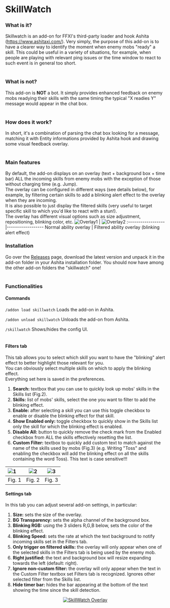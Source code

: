 # SkillWatch

### What is it?
Skillwatch is an add-on for FFXI's third-party loader and hook Ashita (https://www.ashitaxi.com/).
Very simply, the purpose of this add-on is to have a clearer way to identify the moment when enemy mobs "ready" a skill.
This could be useful in a variety of situations, for example, when people are playing with relevant ping issues or the time window to react to such event is in general too short.
<br></br>
### What is not?
This add-on is <b>NOT</b> a bot. It simply provides enhanced feedback on enemy mobs readying their skills with the same timing the typical "X readies Y" message would appear in the chat box.
<br></br>
### How does it work?
In short, it's a combination of parsing the chat box looking for a message, matching it with Entity informations provided by Ashita hook and drawing some visual feedback overlay.
<br></br>
### Main features
By default, the add-on displays on an overlay (text +  background box + time bar) ALL the incoming skills from enemy mobs with the exception of those without charging time (e.g. Jump).\
The overlay can be configured in different ways (see details below), for example, by filtering certain skills to add a blinking alert effect to the overlay when they are incoming.\
It is also possible to just display the filtered skills (very useful to target specific skill to which you'd like to react with a stun!).\
The overlay has different visual options such as size adjustment, repositioning, blinking color, etc.
![Overlay1](https://github.com/ariel-logos/ElfyLab/blob/master/img/overlay1fixed.gif)  | ![Overlay2](https://github.com/ariel-logos/ElfyLab/blob/master/img/overlay2.gif)
:------------------|------------------
Normal ability overlay | Filtered ability overlay (blinking alert effect)

### Installation
Go over the <a href="https://github.com/ariel-logos/SkillWatch/releases" target="_blank">Releases</a> page, download the latest version and unpack it in the add-on folder in your Ashita installation folder. You should now have among the other add-on folders the "skillwatch" one!
<br></br>

### Functionalities

#### Commands
```/addon load skillwatch``` Loads the add-on in Ashita.

```/addon unload skillwatch``` Unloads the add-on from Ashita.

```/skillwatch``` Shows/hides the config UI.
<br></br>
#### Filters tab
This tab allows you to select which skill you want to have the "blinking" alert effect to better highlight those relevant for you.\
You can obviously select multiple skills on which to apply the blinking effect.\
Everything set here is saved in the preferences.
<ol>
  <li><b>Search:</b> textbox that you can use to quickly look up mobs' skills in the Skills list (Fig.2).</li>
  <li><b>Skills:</b> list of mobs' skills, select the one you want to filter to add the blinking effect.</li>
  <li><b>Enable:</b> after selecting a skill you can use this toggle checkbox to enable or disable the blinking effect for that skill.</li>
  <li><b>Show Enabled only:</b> toggle checkbox to quickly show in the Skills list only the skill for which the blinking effect is enabled.</li>
  <li><b>Disable All:</b> button to quickly remove the check mark from the Enabled checkbox from ALL the skills effectively resetting the list.</li>
  <li><b>Custom Filter:</b> textbox to quickly add custom text to match against the name of the skills used by mobs (Fig.3) (e.g. Writing "Toss" and enabling the checkbox will add the blinking effect on all the skills containing the word Toss). This text is case sensitive!!!</li>
</ol>

![1](https://github.com/ariel-logos/SkillWatch/assets/78350872/3d8a14e9-b8dd-4227-99ba-6369b511ba29)|![2](https://github.com/ariel-logos/SkillWatch/assets/78350872/19ce8c78-9851-4424-8e82-8aea4f1c43cd)|![3](https://github.com/ariel-logos/SkillWatch/assets/78350872/31aee711-072d-400a-a867-e8180ccfdd5a)
:-------------------------|-------------------------|-------------------------
Fig. 1          |  Fig. 2           | Fig. 3 
#### Settings tab
In this tab you can adjust several add-on settings, in particular:
<ol>
  <li><b>Size:</b> sets the size of the overlay.</li>
  <li><b>BG Transparency:</b> sets the alpha channel of the background box.</li>
  <li><b>Blinking RGB:</b> using the 3 sliders R,G,B below, sets the color of the blinking effect.</li>
  <li><b>Blinking Speed:</b> sets the rate at which the text background to notify incoming skills set in the Filters tab.</li>
  <li><b>Only trigger on filtered skills:</b> the overlay will only appear when one of the selected skills in the Filters tab is being used by the enemy mob.</li>
  <li><b>Right justified:</b> the text and background box will resize expanding towards the left (default: right).</li>
  <li><b>Ignore non-custom filter:</b> the overlay will only appear when the text in the Custom Filter textbox set Filters tab is recognized. Ignores other selected filter from the Skills list.</li>
  <li><b>Hide timer bar:</b> hides the bar appearing at the bottom of the text showing the time since the skill detection.</li>
</ol>

<p align="center">
<a href="https://github.com/ariel-logos/SkillWatch/assets/78350872/726d83c8-ba8d-4cbe-89cb-9050527a8255"><img src="https://github.com/ariel-logos/SkillWatch/assets/78350872/726d83c8-ba8d-4cbe-89cb-9050527a8255.png" alt="SkillWatch Overlay"/></a> 
</p>
